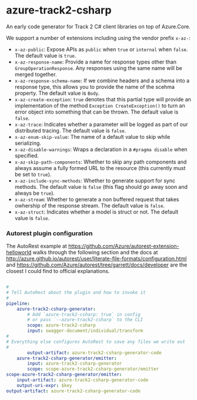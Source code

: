 # azure-track2-csharp
An early code generator for Track 2 C# client libraries on top of Azure.Core.

We support a number of extensions including using the vendor prefix `x-az-`:

- `x-az-public`: Expose APIs as `public` when `true` or `internal` when `false`.  The default value is `true`.
- `x-az-response-name`: Provide a name for response types other than `GroupOperationResponse`.  Any responses using the same name will be merged together.
- `x-az-response-schema-name`: If we combine headers and a schema into a response type, this allows you to provide the name of the scehma property.  The default value is `Body`.
- `x-az-create-exception`: `true` denotes that this partial type will provide an implementation of the method `Exception CreateException()` to turn an error object into something that can be thrown.  The default value is `false`.
- `x-az-trace`: Indicates whether a parameter will be logged as part of our distributed tracing.  The default value is `false`.
- `x-az-enum-skip-value`: The name of a default value to skip while serializing.
- `x-az-disable-warnings`: Wraps a declaration in a `#pragma disable` when specified.
- `x-az-skip-path-components`: Whether to skip any path components and always assume a fully formed URL to the resource (this currently must be set to `true`).
- `x-az-include-sync-methods`: Whether to generate support for sync methods.  The default value is `false` (this flag should go away soon and always be `true`).
- `x-az-stream`: Whether to generate a non buffered request that takes owhership of the response stream. The default value is `false`.
- `x-az-struct`: Indicates whether a model is struct or not. The default value is `false`.

### Autorest plugin configuration
The AutoRest example at https://github.com/Azure/autorest-extension-helloworld
walks through the following section and the docs at
http://azure.github.io/autorest/user/literate-file-formats/configuration.html
and https://github.com/Azure/autorest/tree/garrett/docs/developer are the
closest I could find to official explanations.

``` yaml

#
# Tell AutoRest about the plugin and how to invoke it
#
pipeline:
    azure-track2-csharp-generator:
        # Add `azure-track2-csharp: true` in config
        # or pass `--azure-track2-csharp` to the CLI
        scope: azure-track2-csharp
        input: swagger-document/individual/transform
#
# Everything else configures AutoRest to save any files we write out
#
        output-artifact: azure-track2-csharp-generator-code
    azure-track2-csharp-generator/emitter:
        input: azure-track2-csharp-generator
        scope: scope-azure-track2-csharp-generator/emitter
scope-azure-track2-csharp-generator/emitter:
    input-artifact: azure-track2-csharp-generator-code
    output-uri-expr: $key
output-artifact: azure-track2-csharp-generator-code

```

